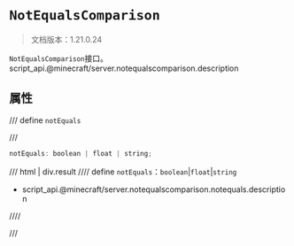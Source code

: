 # `NotEqualsComparison`

> 文档版本：1.21.0.24

`NotEqualsComparison`接口。script_api.@minecraft/server.notequalscomparison.description

## 属性

/// define
`notEquals`


///

```js
notEquals: boolean | float | string;
```

/// html | div.result
//// define
`notEquals`：`boolean`|`float`|`string`

- script_api.@minecraft/server.notequalscomparison.notequals.description


////

///

